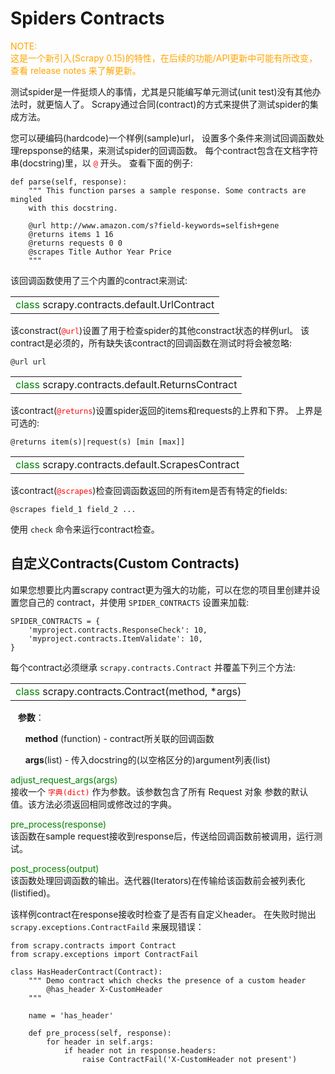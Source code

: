 # Spiders Contracts #

<font color=orange>
NOTE:</br>
这是一个新引入(Scrapy 0.15)的特性，在后续的功能/API更新中可能有所改变，查看 release notes 来了解更新。
</font>

测试spider是一件挺烦人的事情，尤其是只能编写单元测试(unit test)没有其他办法时，就更恼人了。 Scrapy通过合同(contract)的方式来提供了测试spider的集成方法。

您可以硬编码(hardcode)一个样例(sample)url， 设置多个条件来测试回调函数处理repsponse的结果，来测试spider的回调函数。 每个contract包含在文档字符串(docstring)里，以 <font color=red>`@`</font> 开头。 查看下面的例子:

	def parse(self, response):
	    """ This function parses a sample response. Some contracts are mingled
	    with this docstring.
	
	    @url http://www.amazon.com/s?field-keywords=selfish+gene
	    @returns items 1 16
	    @returns requests 0 0
	    @scrapes Title Author Year Price
	    """

该回调函数使用了三个内置的contract来测试:

<table><tr><td>
<font color=green>class</font> scrapy.contracts.default.UrlContract
</td></tr></table>

该constract(<font color=red>`@url`</font>)设置了用于检查spider的其他constract状态的样例url。 该contract是必须的，所有缺失该contract的回调函数在测试时将会被忽略:

	@url url

<table><tr><td>
<font color=green>class</font> scrapy.contracts.default.ReturnsContract
</td></tr></table>

该contract(<font color=red>`@returns`</font>)设置spider返回的items和requests的上界和下界。 上界是可选的:

	@returns item(s)|request(s) [min [max]]

<table><tr><td>
<font color=green>class</font> scrapy.contracts.default.ScrapesContract
</td></tr></table>

该contract(<font color=red>`@scrapes`</font>)检查回调函数返回的所有item是否有特定的fields:

	@scrapes field_1 field_2 ...

使用 `check` 命令来运行contract检查。

## 自定义Contracts(Custom Contracts) ##

如果您想要比内置scrapy contract更为强大的功能，可以在您的项目里创建并设置您自己的 contract，并使用 `SPIDER_CONTRACTS` 设置来加载:

	SPIDER_CONTRACTS = {
	    'myproject.contracts.ResponseCheck': 10,
	    'myproject.contracts.ItemValidate': 10,
	}

每个contract必须继承 `scrapy.contracts.Contract` 并覆盖下列三个方法:

<table><tr><td>
<font color=green>class</font> scrapy.contracts.Contract(method, *args)
</td></tr></table>

&nbsp;&nbsp;&nbsp;**参数**：

&nbsp;&nbsp;&nbsp;&nbsp;&nbsp;&nbsp;**method** (function) - contract所关联的回调函数

&nbsp;&nbsp;&nbsp;&nbsp;&nbsp;&nbsp;**args**(list) - 传入docstring的(以空格区分的)argument列表(list)


<font color=green>adjust\_request\_args(args)</font></br>
接收一个 <font color=red>`字典(dict)`</font> 作为参数。该参数包含了所有 Request 对象 参数的默认值。该方法必须返回相同或修改过的字典。

<font color=green>pre_process(response)</font></br>
该函数在sample request接收到response后，传送给回调函数前被调用，运行测试。

<font color=green>post_process(output)</font></br>该函数处理回调函数的输出。迭代器(Iterators)在传输给该函数前会被列表化(listified)。


该样例contract在response接收时检查了是否有自定义header。 在失败时抛出 `scrapy.exceptions.ContractFaild` 来展现错误：

	from scrapy.contracts import Contract
	from scrapy.exceptions import ContractFail
	
	class HasHeaderContract(Contract):
	    """ Demo contract which checks the presence of a custom header
	        @has_header X-CustomHeader
	    """
	
	    name = 'has_header'
	
	    def pre_process(self, response):
	        for header in self.args:
	            if header not in response.headers:
	                raise ContractFail('X-CustomHeader not present')
